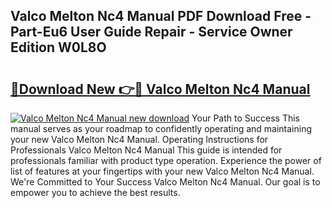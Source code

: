 ## Valco Melton Nc4 Manual PDF Download Free - Part-Eu6 User Guide Repair - Service Owner Edition W0L8O

# <h2><a href="http://cf17183.oget.top/?id=Valco+Melton+Nc4+Manual">🔗Download New 👉🔴 Valco Melton Nc4 Manual</a></h2>

[![Valco Melton Nc4 Manual new download](https://i.imgur.com/5g1atiW.png)](http://cf17183.oget.top/?id=Valco+Melton+Nc4+Manual)
Your Path to Success This manual serves as your roadmap to confidently operating and maintaining your new Valco Melton Nc4 Manual. Operating Instructions for Professionals Valco Melton Nc4 Manual This guide is intended for professionals familiar with product type operation. Experience the power of list of features at your fingertips with your new Valco Melton Nc4 Manual. We're Committed to Your Success Valco Melton Nc4 Manual. Our goal is to empower you to achieve the best results.
